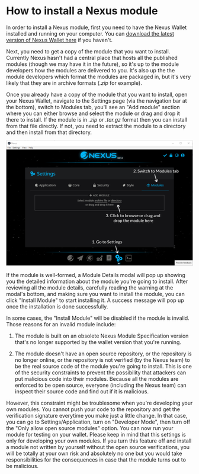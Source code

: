 # How to install a Nexus module

In order to install a Nexus module, first you need to have the Nexus Wallet installed and running on your computer. You can [download the latest version of Nexus Wallet here](https://github.com/Nexusoft/NexusInterface/releases/latest) if you haven't.

Next, you need to get a copy of the module that you want to install. Currently Nexus hasn't had a central place that hosts all the published modules (though we may have it in the future), so it's up to the module developers how the modules are delivered to you. It's also up the the module developers which format the modules are packaged in, but it's very likely that they are in archive formats (_.zip_ for example).

Once you already have a copy of the module that you want to install, open your Nexus Wallet, navigate to the Settings page (via the navigation bar at the bottom), switch to Modules tab, you'll see an "Add module" section where you can either browse and select the module or drag and drop it there to install. If the module is in _.zip_ or _.tar.gz_ format then you can install from that file directly. If not, you need to extract the module to a directory and then install from that directory.

![Install a Nexus Module](./install-module.PNG)

If the module is well-formed, a Module Details modal will pop up showing you the detailed information about the module you're going to install. After reviewing all the module details, carefully reading the warning at the modal's bottom, and making sure you want to install the module, you can click "Install Module" to start installing it. A success message will pop up once the installation is done successfully.

In some cases, the "Install Module" will be disabled if the module is invalid. Those reasons for an invalid module include:

1. The module is built on an obsolete Nexus Module Specification version that's no longer supported by the wallet version that you're running.

2. The module doesn't have an open source repository, or the repository is no longer online, or the repository is not verified (by the Nexus team) to be the real source code of the module you're going to install. This is one of the security constraints to prevent the possibility that attackers can put malicious code into their modules. Because all the modules are enforced to be open source, everyone (including the Nexus team) can inspect their source code and find out if it is malicious.

However, this constraint might be troublesome when you're developing your own modules. You cannot push your code to the repository and get the verification signature everytime you make just a little change. In that case, you can go to Settings/Application, turn on "Developer Mode", then turn off the "Only allow open source modules" option. You can now run your module for testing on your wallet. Please keep in mind that this settings is only for developing your own modules. If you turn this feature off and install a module not written by yourself without the open source verifications, you will be totally at your own risk and absolutely no one but you would take responsibilities for the consequences in case that the module turns out to be malicious.

